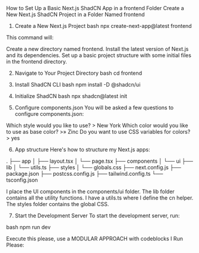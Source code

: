 <Instructions>
How to Set Up a Basic Next.js ShadCN App in a frontend Folder
Create a New Next.js ShadCN Project in a Folder Named frontend

1. Create a New Next.js Project
bash
npx create-next-app@latest frontend 

This command will:

Create a new directory named frontend.
Install the latest version of Next.js and its dependencies.
Set up a basic project structure with some initial files in the frontend directory.

2. Navigate to Your Project Directory
bash
cd frontend 

3. Install ShadCN CLI 
bash
npm install -D @shadcn/ui

4. Initialize ShadCN
bash
npx shadcn@latest init

5. Configure components.json
You will be asked a few questions to configure components.json:

Which style would you like to use? > New York
Which color would you like to use as base color? >» Zinc
Do you want to use CSS variables for colors? > yes

6. App structure
Here's how to structure my Next.js apps:

.
├── app
│   ├── layout.tsx
│   └── page.tsx
├── components
│   └── ui
├── lib
│   └── utils.ts
├── styles
│   └── globals.css
├── next.config.js
├── package.json
├── postcss.config.js
├── tailwind.config.ts
└── tsconfig.json

I place the UI components in the components/ui folder.
The lib folder contains all the utility functions. I have a utils.ts where I define the cn helper.
The styles folder contains the global CSS.

7. Start the Development Server
To start the development server, run:

bash
npm run dev 
</Instructions>

<Prompt>
Execute this please, use a MODULAR APPROACH with codeblocks I Run Please:
</Prompt>